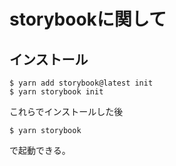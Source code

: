 # storybookに関して

## インストール
```
$ yarn add storybook@latest init
$ yarn storybook init
```
これらでインストールした後
```
$ yarn storybook
```
で起動できる。

